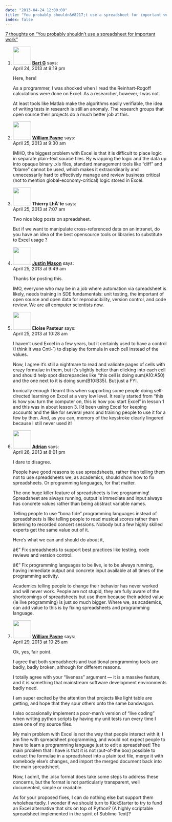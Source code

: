 ```yaml
---
date: "2013-04-24 12:00:00"
title: "You probably shouldn&#8217;t use a spreadsheet for important work"
index: false
---
```


[7 thoughts on &ldquo;You probably shouldn&#8217;t use a spreadsheet for important work&rdquo;](/lemire/blog/2013/04-24-you-probably-shouldnt-use-a-spreadsheet-for-important-work)

<ol class="comment-list">
<li id="comment-83145" class="comment even thread-even depth-1">
<div class="comment-author vcard">
<img alt src="https://secure.gravatar.com/avatar/a62d14a92e3c156bbb8350b4c4445257?s=56&#038;d=mm&#038;r=g" srcset="https://secure.gravatar.com/avatar/a62d14a92e3c156bbb8350b4c4445257?s=112&#038;d=mm&#038;r=g 2x" class="avatar avatar-56 photo" height="56" width="56" decoding="async" /> <b class="fn"><a href="http://www.bart.gov/" class="url" rel="ugc external nofollow">Bart G</a></b> <span class="says">says:</span> </div>
<div class="comment-metadata"><time datetime="2013-04-24T21:19:54+00:00">April 24, 2013 at 9:19 pm</time></a> </div>
<div class="comment-content">
<p>Here, here!</p>
<p>As a programmer, I was shocked when I read the Reinhart-Rogoff calculations were done on Excel. As a researcher, however, I was not.</p>
<p>At least tools like Matlab make the algorithms easily verifiable, the idea of writing tests in research is still an anomaly. The research groups that open source their projects do a much better job at this.</p>
</div>
</li>
<li id="comment-83225" class="comment odd alt thread-odd thread-alt depth-1">
<div class="comment-author vcard">
<img alt src="https://secure.gravatar.com/avatar/33ba1c6213a1c4eb2ca6181a29fee8e4?s=56&#038;d=mm&#038;r=g" srcset="https://secure.gravatar.com/avatar/33ba1c6213a1c4eb2ca6181a29fee8e4?s=112&#038;d=mm&#038;r=g 2x" class="avatar avatar-56 photo" height="56" width="56" decoding="async" /> <b class="fn"><a href="http://williamtpayne.blogspot.co.uk/" class="url" rel="ugc external nofollow">William Payne</a></b> <span class="says">says:</span> </div>
<div class="comment-metadata"><time datetime="2013-04-25T09:30:17+00:00">April 25, 2013 at 9:30 am</time></a> </div>
<div class="comment-content">
<p>IMHO, the biggest problem with Excel is that it is difficult to place logic in separate plain-text source files. By wrapping the logic and the data up into opaque binary .xls files, standard management tools like &ldquo;diff&rdquo; and &ldquo;blame&rdquo; cannot be used, which makes it extraordinarily and unnecessarily hard to effectively manage and review business critical (not to mention global-economy-critical) logic stored in Excel.</p>
</div>
</li>
<li id="comment-83193" class="comment even thread-even depth-1">
<div class="comment-author vcard">
<img alt src="https://secure.gravatar.com/avatar/be05ceb8ad8e72bcc64ed98e4391e2fe?s=56&#038;d=mm&#038;r=g" srcset="https://secure.gravatar.com/avatar/be05ceb8ad8e72bcc64ed98e4391e2fe?s=112&#038;d=mm&#038;r=g 2x" class="avatar avatar-56 photo" height="56" width="56" loading="lazy" decoding="async" /> <b class="fn">Thierry LhÃ´te</b> <span class="says">says:</span> </div>
<div class="comment-metadata"><time datetime="2013-04-25T07:07:33+00:00">April 25, 2013 at 7:07 am</time></a> </div>
<div class="comment-content">
<p>Two nice blog posts on spreadsheet. </p>
<p>But if we want to manipulate cross-referenced data on an intranet, do you have an idea of the best opensource tools or libraries to substitute to Excel usage ?</p>
</div>
</li>
<li id="comment-83231" class="comment odd alt thread-odd thread-alt depth-1">
<div class="comment-author vcard">
<img alt src="https://secure.gravatar.com/avatar/2c9cb1de22e9da153a5e4518010d3a96?s=56&#038;d=mm&#038;r=g" srcset="https://secure.gravatar.com/avatar/2c9cb1de22e9da153a5e4518010d3a96?s=112&#038;d=mm&#038;r=g 2x" class="avatar avatar-56 photo" height="56" width="56" loading="lazy" decoding="async" /> <b class="fn"><a href="http://taint.org/" class="url" rel="ugc external nofollow">Justin Mason</a></b> <span class="says">says:</span> </div>
<div class="comment-metadata"><time datetime="2013-04-25T09:49:34+00:00">April 25, 2013 at 9:49 am</time></a> </div>
<div class="comment-content">
<p>Thanks for posting this.</p>
<p>IMO, everyone who may be in a job where automation via spreadsheet is likely, needs training in SDE fundamentals: unit testing, the important of open source and open data for reproducibility, version control, and code review. We are all computer scientists now.</p>
</div>
</li>
<li id="comment-83238" class="comment even thread-even depth-1">
<div class="comment-author vcard">
<img alt src="https://secure.gravatar.com/avatar/f6fb4033f00b8c67a1498842e945ca4c?s=56&#038;d=mm&#038;r=g" srcset="https://secure.gravatar.com/avatar/f6fb4033f00b8c67a1498842e945ca4c?s=112&#038;d=mm&#038;r=g 2x" class="avatar avatar-56 photo" height="56" width="56" loading="lazy" decoding="async" /> <b class="fn">Eloise Pasteur</b> <span class="says">says:</span> </div>
<div class="comment-metadata"><time datetime="2013-04-25T10:28:26+00:00">April 25, 2013 at 10:28 am</time></a> </div>
<div class="comment-content">
<p>I haven&rsquo;t used Excel in a few years, but it certainly used to have a control (I think it was Cntl-`) to display the formula in each cell instead of the values.</p>
<p>Now, I agree it&rsquo;s still a nightmare to read and validate pages of cells with crazy formulae in them, but it&rsquo;s slightly better than clicking into each cell and should help spot discrepancies like &ldquo;this cell is doing sum(A10:A50) and the one next to it is doing sum(B10:B35). But just a FYI.</p>
<p>Ironically enough I learnt this when supporting some people doing self-directed learning on Excel at a very low level. It really started from &ldquo;this is how you turn the computer on, this is how you start Excel&rdquo; in lesson 1 and this was in about lesson 3. I&rsquo;d been using Excel for keeping accounts and the like for several years and training people to use it for a few by then. And, as you can, memory of the keystroke clearly lingered because I still never used it!</p>
</div>
</li>
<li id="comment-83406" class="comment odd alt thread-odd thread-alt depth-1">
<div class="comment-author vcard">
<img alt src="https://secure.gravatar.com/avatar/9b3e2eb2c6923ac0f046fe9c34e71558?s=56&#038;d=mm&#038;r=g" srcset="https://secure.gravatar.com/avatar/9b3e2eb2c6923ac0f046fe9c34e71558?s=112&#038;d=mm&#038;r=g 2x" class="avatar avatar-56 photo" height="56" width="56" loading="lazy" decoding="async" /> <b class="fn"><a href="https://mobile.twitter.com/akuhn" class="url" rel="ugc external nofollow">Adrian</a></b> <span class="says">says:</span> </div>
<div class="comment-metadata"><time datetime="2013-04-26T20:01:18+00:00">April 26, 2013 at 8:01 pm</time></a> </div>
<div class="comment-content">
<p>I dare to disagree.</p>
<p>People have good reasons to use spreadsheets, rather than telling them not to use spreadsheets we, as academics, should show how to fix spreadsheets. Or programming languages, for that matter.</p>
<p>The one huge killer feature of spreadsheets is live programming! Spreadsheet are always running, output is immediate and input always has concrete values rather than being abstract variable names. </p>
<p>Telling people to use &ldquo;bona fide&rdquo; programming languages instead of spreadsheets is like telling people to read musical scores rather than listening to recorded concert sessions. Nobody but a few highly skilled experts get the same value out of it.</p>
<p>Here&rsquo;s what we can and should do about it, </p>
<p>â€” Fix spreadsheets to support best practices like testing, code reviews and version control.</p>
<p>â€” Fix programming languages to be live, ie to be always running, having immediate output and concrete input available at all times of the programming activity.</p>
<p>Academics telling people to change their behavior has never worked and will never work. People are not stupid, they are fully aware of the shortcomings of spreadsheets but use them because their added value (ie live programming) is just so much bigger. Where we, as academics, can add value to this is by fixing spreadsheets and programming language.</p>
</div>
</li>
<li id="comment-83687" class="comment even thread-even depth-1">
<div class="comment-author vcard">
<img alt src="https://secure.gravatar.com/avatar/33ba1c6213a1c4eb2ca6181a29fee8e4?s=56&#038;d=mm&#038;r=g" srcset="https://secure.gravatar.com/avatar/33ba1c6213a1c4eb2ca6181a29fee8e4?s=112&#038;d=mm&#038;r=g 2x" class="avatar avatar-56 photo" height="56" width="56" loading="lazy" decoding="async" /> <b class="fn"><a href="http://williamtpayne.blogspot.co.uk/" class="url" rel="ugc external nofollow">William Payne</a></b> <span class="says">says:</span> </div>
<div class="comment-metadata"><time datetime="2013-04-29T10:25:36+00:00">April 29, 2013 at 10:25 am</time></a> </div>
<div class="comment-content">
<p>Ok, yes, fair point. </p>
<p>I agree that both spreadsheets and traditional programming tools are badly, badly broken, although for different reasons.</p>
<p>I totally agree with your &ldquo;liveness&rdquo; argument &#8212; it is a massive feature, and it is something that mainstream software development environments badly need. </p>
<p>I am super excited by the attention that projects like light table are getting, and hope that they spur others onto the same bandwagon.</p>
<p>I also occasionally implement a poor-man&rsquo;s version of &ldquo;live coding&rdquo; when writing python scripts by having my unit tests run every time I save one of my source files.</p>
<p>My main problem with Excel is not the way that people interact with it; I am fine with spreadsheet programming, and would not expect people to have to learn a programming language just to edit a spreadsheet! The main problem that I have is that it is not (out-of-the box) possible to extract the formulae in a spreadsheet into a plain text file, merge it with somebody else&rsquo;s changes, and import the merged document back into the main spreadsheet.</p>
<p>Now, I admit, the .xlsx format does take some steps to address these concerns, but the format is not particularly transparent, well documented, simple or readable.</p>
<p>As for your proposed fixes, I can do nothing else but support them wholeheartedly. I wonder if we should turn to KickStarter to try to fund an Excel alternative that sits on top of Python? (A highly scriptable spreadsheet implemented in the spirit of Sublime Text)?</p>
</div>
</li>
</ol>
